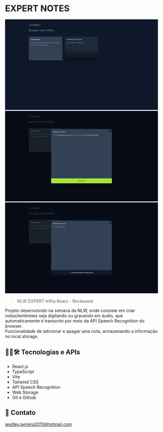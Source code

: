 # EXPERT NOTES 

![preview](./github/preview-expert-notes.png)
![preview](./github/expert-notes-overlay.png)
![preview](./github/expert-notes-recording.png)

> NLW EXPERT trilha React - Rockeseat

Projeto desenvolvido na semana da NLW, onde consiste em criar notas/lembretes seja digitando ou gravando em áudio, que automaticamente é transcrito por meio da API Speech Recognition do browser.  
Funcionalidade de adicionar e apagar uma nota, armazenando a informação no local storage.

## 👨‍💻🛠 Tecnologias e APIs

- React.js
- TypeScript
- Vite
- Tailwind CSS
- API Speech Recognition
- Web Storage
- Git e Github

## 📩 Contato

wedley.pereira2011@hotmail.com